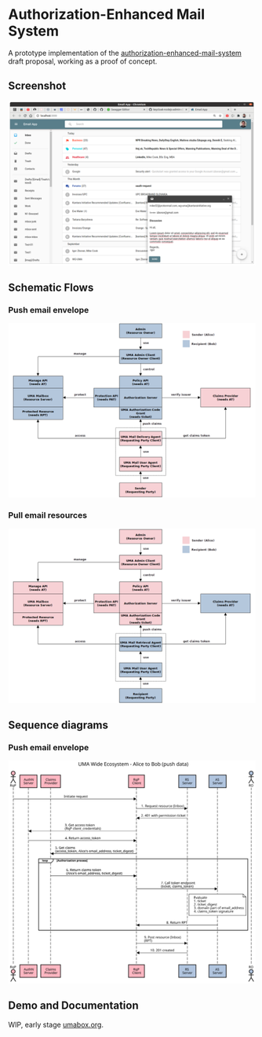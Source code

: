 # Authorization-Enhanced Mail System

A prototype implementation of the [authorization-enhanced-mail-system][1] draft proposal, working as a proof of concept.

## Screenshot

![GUI](./images/gui.png)

## Schematic Flows

### Push email envelope

![Schematic Flow - push data](./images/schematic-flow-push.png)

### Pull email resources

![Schematic Flow - pull data](./images/schematic-flow-pull.png)

## Sequence diagrams

### Push email envelope

![Sequence Diagram](./images/uma-wide-ecosystem-alice-to-bob-push-data.svg)

## Demo and Documentation

WIP, early stage [umabox.org][2].

[1]: https://github.com/uma-email/proposal
[2]: https://www.umabox.org
